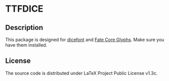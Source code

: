 # TTFDICE

## Description

This package is designed for [dicefont](https://github.com/fponticelli/dicefont) and [Fate Core Glyphs](http://www.faterpg.com/wp-content/uploads/2013/06/Fate-Core-Font.ttf_.zip). Make sure you have them installed.

## License

The source code is distributed under LaTeX Project Public License v1.3c.

